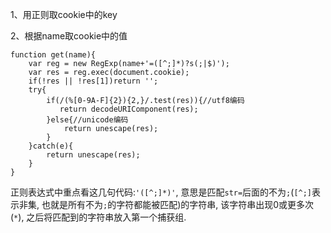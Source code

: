 1、用正则取cookie中的key

2、根据name取cookie中的值

```
function get(name){
	var reg = new RegExp(name+'=([^;]*)?s(;|$)');
	var res = reg.exec(document.cookie);
	if(!res || !res[1])return '';
	try{
        if(/(%[0-9A-F]{2}){2,}/.test(res)){//utf8编码
           return decodeURIComponent(res);
        }else{//unicode编码
            return unescape(res);
        }            
    }catch(e){
        return unescape(res);
    }
}
```

正则表达式中重点看这几句代码:`'([^;]*)'`, 意思是匹配`str=`后面的不为`;`\(`[^;]`表示非集, 也就是所有不为`;`的字符都能被匹配\)的字符串, 该字符串出现0或更多次\(`*`\), 之后将匹配到的字符串放入第一个捕获组.

  


